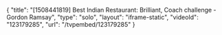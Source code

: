 {
    "title": "[1508441819] Best Indian Restaurant: Brilliant, Coach challenge - Gordon Ramsay",
    "type": "solo",
    "layout": "iframe-static",
    "videoId": "123179285",
    "url": "\/tvpembed\/123179285"
}